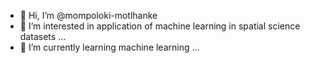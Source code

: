 - 👋 Hi, I’m @mompoloki-motlhanke
- 👀 I’m interested in application of machine learning in spatial science datasets ...
- 🌱 I’m currently learning machine learning ...


